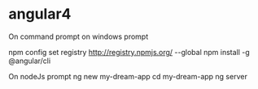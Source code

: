 # angular4
On command prompt on windows prompt

npm config set registry http://registry.npmjs.org/ --global
npm install -g @angular/cli

On nodeJs prompt
ng new my-dream-app
cd  my-dream-app
ng server
